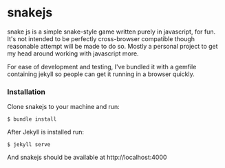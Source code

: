 # snakejs

snake js is a simple snake-style game written purely in javascript, for fun. It's not intended to be perfectly cross-browser compatible though reasonable attempt will be made to do so. Mostly a personal project to get my head around working with javascript more.

For ease of development and testing, I've bundled it with a gemfile containing jekyll so people can get it running in a browser quickly. 

### Installation

Clone snakejs to your machine and run:

```
$ bundle install
```

After Jekyll is installed run:

```
$ jekyll serve
```

And snakejs should be available at http://localhost:4000
